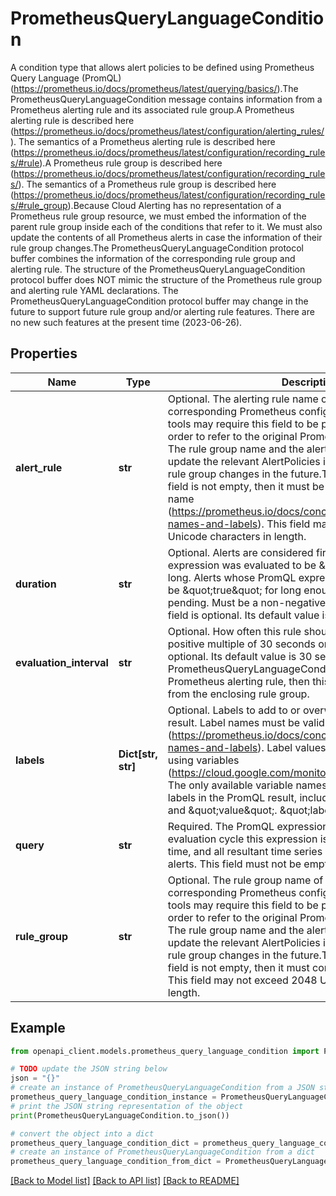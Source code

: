 # PrometheusQueryLanguageCondition

A condition type that allows alert policies to be defined using Prometheus Query Language (PromQL) (https://prometheus.io/docs/prometheus/latest/querying/basics/).The PrometheusQueryLanguageCondition message contains information from a Prometheus alerting rule and its associated rule group.A Prometheus alerting rule is described here (https://prometheus.io/docs/prometheus/latest/configuration/alerting_rules/). The semantics of a Prometheus alerting rule is described here (https://prometheus.io/docs/prometheus/latest/configuration/recording_rules/#rule).A Prometheus rule group is described here (https://prometheus.io/docs/prometheus/latest/configuration/recording_rules/). The semantics of a Prometheus rule group is described here (https://prometheus.io/docs/prometheus/latest/configuration/recording_rules/#rule_group).Because Cloud Alerting has no representation of a Prometheus rule group resource, we must embed the information of the parent rule group inside each of the conditions that refer to it. We must also update the contents of all Prometheus alerts in case the information of their rule group changes.The PrometheusQueryLanguageCondition protocol buffer combines the information of the corresponding rule group and alerting rule. The structure of the PrometheusQueryLanguageCondition protocol buffer does NOT mimic the structure of the Prometheus rule group and alerting rule YAML declarations. The PrometheusQueryLanguageCondition protocol buffer may change in the future to support future rule group and/or alerting rule features. There are no new such features at the present time (2023-06-26).

## Properties

Name | Type | Description | Notes
------------ | ------------- | ------------- | -------------
**alert_rule** | **str** | Optional. The alerting rule name of this alert in the corresponding Prometheus configuration file.Some external tools may require this field to be populated correctly in order to refer to the original Prometheus configuration file. The rule group name and the alert name are necessary to update the relevant AlertPolicies in case the definition of the rule group changes in the future.This field is optional. If this field is not empty, then it must be a valid Prometheus label name (https://prometheus.io/docs/concepts/data_model/#metric-names-and-labels). This field may not exceed 2048 Unicode characters in length. | [optional] 
**duration** | **str** | Optional. Alerts are considered firing once their PromQL expression was evaluated to be \&quot;true\&quot; for this long. Alerts whose PromQL expression was not evaluated to be \&quot;true\&quot; for long enough are considered pending. Must be a non-negative duration or missing. This field is optional. Its default value is zero. | [optional] 
**evaluation_interval** | **str** | Optional. How often this rule should be evaluated. Must be a positive multiple of 30 seconds or missing. This field is optional. Its default value is 30 seconds. If this PrometheusQueryLanguageCondition was generated from a Prometheus alerting rule, then this value should be taken from the enclosing rule group. | [optional] 
**labels** | **Dict[str, str]** | Optional. Labels to add to or overwrite in the PromQL query result. Label names must be valid (https://prometheus.io/docs/concepts/data_model/#metric-names-and-labels). Label values can be templatized by using variables (https://cloud.google.com/monitoring/alerts/doc-variables). The only available variable names are the names of the labels in the PromQL result, including \&quot;__name__\&quot; and \&quot;value\&quot;. \&quot;labels\&quot; may be empty. | [optional] 
**query** | **str** | Required. The PromQL expression to evaluate. Every evaluation cycle this expression is evaluated at the current time, and all resultant time series become pending/firing alerts. This field must not be empty. | [optional] 
**rule_group** | **str** | Optional. The rule group name of this alert in the corresponding Prometheus configuration file.Some external tools may require this field to be populated correctly in order to refer to the original Prometheus configuration file. The rule group name and the alert name are necessary to update the relevant AlertPolicies in case the definition of the rule group changes in the future.This field is optional. If this field is not empty, then it must contain a valid UTF-8 string. This field may not exceed 2048 Unicode characters in length. | [optional] 

## Example

```python
from openapi_client.models.prometheus_query_language_condition import PrometheusQueryLanguageCondition

# TODO update the JSON string below
json = "{}"
# create an instance of PrometheusQueryLanguageCondition from a JSON string
prometheus_query_language_condition_instance = PrometheusQueryLanguageCondition.from_json(json)
# print the JSON string representation of the object
print(PrometheusQueryLanguageCondition.to_json())

# convert the object into a dict
prometheus_query_language_condition_dict = prometheus_query_language_condition_instance.to_dict()
# create an instance of PrometheusQueryLanguageCondition from a dict
prometheus_query_language_condition_from_dict = PrometheusQueryLanguageCondition.from_dict(prometheus_query_language_condition_dict)
```
[[Back to Model list]](../README.md#documentation-for-models) [[Back to API list]](../README.md#documentation-for-api-endpoints) [[Back to README]](../README.md)


